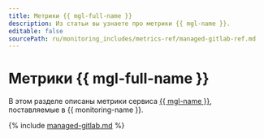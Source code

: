 ```yaml
---
title: Метрики {{ mgl-full-name }}
description: Из статьи вы узнаете про метрики {{ mgl-name }}.
editable: false
sourcePath: ru/monitoring_includes/metrics-ref/managed-gitlab-ref.md
---
```


# Метрики {{ mgl-full-name }}

В этом разделе описаны метрики сервиса [{{ mgl-name }}](../../managed-gitlab/), поставляемые в {{ monitoring-name }}.

{% include [managed-gitlab.md](../../_includes/monitoring/metrics-ref/managed-gitlab.md) %}
